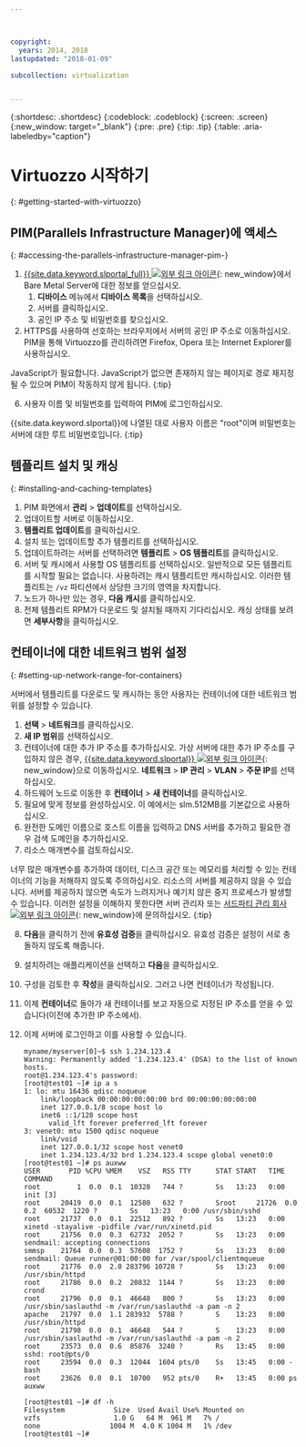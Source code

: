 ```yaml
---



copyright:
  years: 2014, 2018
lastupdated: "2018-01-09"

subcollection: virtualization


---
```


{:shortdesc: .shortdesc}
{:codeblock: .codeblock}
{:screen: .screen}
{:new_window: target="_blank"}
{:pre: .pre}
{:tip: .tip}
{:table: .aria-labeledby="caption"}

# Virtuozzo 시작하기
{: #getting-started-with-virtuozzo}

## PIM(Parallels Infrastructure Manager)에 액세스
{: #accessing-the-parallels-infrastructure-manager-pim-}

1. [{{site.data.keyword.slportal_full}} ![외부 링크 아이콘](../../icons/launch-glyph.svg "외부 링크 아이콘")](https://control.softlayer.com/){: new_window}에서 Bare Metal Server에 대한 정보를 얻으십시오.
    1. **디바이스** 메뉴에서 **디바이스 목록**을 선택하십시오.
    2. 서버를 클릭하십시오.
    3. 공인 IP 주소 및 비밀번호를 찾으십시오. 
5. HTTPS를 사용하여 선호하는 브라우저에서 서버의 공인 IP 주소로 이동하십시오. PIM을 통해 Virtuozzo를 관리하려면 Firefox, Opera 또는 Internet Explorer를 사용하십시오.

JavaScript가 필요합니다. JavaScript가 없으면 존재하지 않는 페이지로 경로 재지정될 수 있으며 PIM이 작동하지 않게 됩니다.
{:tip}

6. 사용자 이름 및 비밀번호를 입력하여 PIM에 로그인하십시오.

{{site.data.keyword.slportal}}에 나열된 대로 사용자 이름은 "root"이며 비밀번호는 서버에 대한 루트 비밀번호입니다.
{:tip}

## 템플리트 설치 및 캐싱
{: #installing-and-caching-templates}

1. PIM 화면에서 **관리** > **업데이트**를 선택하십시오. 
2. 업데이트할 서버로 이동하십시오.
3. **템플리트 업데이트**를 클릭하십시오.
4. 설치 또는 업데이트할 추가 템플리트를 선택하십시오.
5. 업데이트하려는 서버를 선택하려면 **템플리트** > **OS 템플리트**를 클릭하십시오. 
6. 서버 및 캐시에서 사용할 OS 템플리트를 선택하십시오. 일반적으로 모든 템플리트를 시작할 필요는 없습니다. 사용하려는 캐시 템플리트만 캐시하십시오. 이러한 템플리트는 `/vz` 파티션에서 상당한 크기의 영역을 차지합니다. 
7. 노드가 하나만 있는 경우, **다음 캐시**를 클릭하십시오.
8. 전체 템플리트 RPM가 다운로드 및 설치될 때까지 기다리십시오. 캐싱 상태를 보려면 **세부사항**을 클릭하십시오. 

## 컨테이너에 대한 네트워크 범위 설정
{: #setting-up-network-range-for-containers}

서버에서 템플리트를 다운로드 및 캐시하는 동안 사용자는 컨테이너에 대한 네트워크 범위를 설정할 수 있습니다. 

1. **선택** > **네트워크**를 클릭하십시오.
2. **새 IP 범위**를 선택하십시오.
3. 컨테이너에 대한 추가 IP 주소를 추가하십시오. 가상 서버에 대한 추가 IP 주소를 구입하지 않은 경우, [{{site.data.keyword.slportal}} ![외부 링크 아이콘](../../icons/launch-glyph.svg "외부 링크 아이콘")](https://control.softlayer.com/){: new_window}으로 이동하십시오. **네트워크** > **IP 관리** > **VLAN** > **주문 IP**를 선택하십시오.
4. 하드웨어 노드로 이동한 후 **컨테이너** > **새 컨테이너**를 클릭하십시오. 
5. 필요에 맞게 정보를 완성하십시오. 이 예에서는 slm.512MB를 기본값으로 사용하십시오.
6. 완전한 도메인 이름으로 호스트 이름을 입력하고 DNS 서버를 추가하고 필요한 경우 검색 도메인을 추가하십시오. 
7. 리소스 매개변수를 검토하십시오. 

너무 많은 매개변수를 추가하여 데이터, 디스크 공간 또는 메모리를 처리할 수 있는 컨테이너의 기능을 저해하지 않도록 주의하십시오. 리소스의 서버를 제공하지 않을 수 있습니다. 서버를 제공하지 않으면 속도가 느려지거나 예기치 않은 중지 프로세스가 발생할 수 있습니다. 이러한 설정을 이해하지 못한다면 서버 관리자 또는 [서드파티 관리 회사 ![외부 링크 아이콘](../../icons/launch-glyph.svg "외부 링크 아이콘")](https://developer.ibm.com/bluemix/){: new_window}에 문의하십시오.
{:tip}

8. **다음**을 클릭하기 전에 **유효성 검증**을 클릭하십시오. 유효성 검증은 설정이 서로 충돌하지 않도록 해줍니다.
9. 설치하려는 애플리케이션을 선택하고 **다음**을 클릭하십시오.
10. 구성을 검토한 후 **작성**을 클릭하십시오. 그러고 나면 컨테이너가 작성됩니다. 
11. 이제 **컨테이너**로 돌아가 새 컨테이너를 보고 자동으로 지정된 IP 주소를 얻을 수 있습니다(이전에 추가한 IP 주소에서).
12. 이제 서버에 로그인하고 이를 사용할 수 있습니다. 

        myname/myserver[0]~$ ssh 1.234.123.4
        Warning: Permanently added '1.234.123.4' (DSA) to the list of known hosts.
        root@1.234.123.4's password:
        [root@test01 ~]# ip a s
        1: lo: mtu 16436 qdisc noqueue
            link/loopback 00:00:00:00:00:00 brd 00:00:00:00:00:00
            inet 127.0.0.1/8 scope host lo
            inet6 ::1/128 scope host
              valid_lft forever preferred_lft forever
        3: venet0: mtu 1500 qdisc noqueue
            link/void
            inet 127.0.0.1/32 scope host venet0
            inet 1.234.123.4/32 brd 1.234.123.4 scope global venet0:0
        [root@test01 ~]# ps auxww
        USER       PID %CPU %MEM    VSZ   RSS TTY      STAT START   TIME COMMAND
        root         1  0.0  0.1  10328   744 ?        Ss   13:23   0:00 init [3]
        root     20419  0.0  0.1  12580   632 ?        Sroot     21726  0.0  0.2  60532  1220 ?        Ss   13:23   0:00 /usr/sbin/sshd
        root     21737  0.0  0.1  22512   892 ?        Ss   13:23   0:00 xinetd -stayalive -pidfile /var/run/xinetd.pid
        root     21756  0.0  0.3  62732  2052 ?        Ss   13:23   0:00 sendmail: accepting connections
        smmsp    21764  0.0  0.3  57608  1752 ?        Ss   13:23   0:00 sendmail: Queue runner@01:00:00 for /var/spool/clientmqueue
        root     21776  0.0  2.0 283796 10728 ?        Ss   13:23   0:00 /usr/sbin/httpd
        root     21786  0.0  0.2  20832  1144 ?        Ss   13:23   0:00 crond
        root     21796  0.0  0.1  46648   800 ?        Ss   13:23   0:00 /usr/sbin/saslauthd -m /var/run/saslauthd -a pam -n 2
        apache   21797  0.0  1.1 283932  5788 ?        S    13:23   0:00 /usr/sbin/httpd
        root     21798  0.0  0.1  46648   544 ?        S    13:23   0:00 /usr/sbin/saslauthd -m /var/run/saslauthd -a pam -n 2
        root     23573  0.0  0.6  85876  3240 ?        Rs   13:45   0:00 sshd: root@pts/0
        root     23594  0.0  0.3  12044  1604 pts/0    Ss   13:45   0:00 -bash
        root     23626  0.0  0.1  10700   952 pts/0    R+   13:45   0:00 ps auxww

        [root@test01 ~]# df -h
        Filesystem            Size  Used Avail Use% Mounted on
        vzfs                  1.0 G   64 M  961 M   7% /
        none                 1004 M  4.0 K 1004 M   1% /dev
        [root@test01 ~]#
